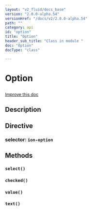 ```yaml
---
layout: "v2_fluid/docs_base"
version: "2.0.0-alpha.54"
versionHref: "/docs/v2/2.0.0-alpha.54"
path: ""
category: api
id: "option"
title: "Option"
header_sub_title: "Class in module "
doc: "Option"
docType: "class"

---
```










<h1 class="api-title">


Option






</h1>

<a class="improve-v2-docs" href='http://github.com/driftyco/ionic/edit/2.0/ionic/components/option/option.ts#L2'>
Improve this doc
</a>






<!-- description -->
<h2>Description</h2>



<h2>Directive</h2>
<h3>selector: <code>ion-option</code></h3>
<!-- @usage tag -->


<!-- @property tags -->


<!-- methods on the class -->

<h2>Methods</h2>

<div id="select"></div>

<h3>
<code>select()</code>
  

</h3>












<div id="checked"></div>

<h3>
<code>checked()</code>
  

</h3>













<div id="value"></div>

<h3>
<code>value()</code>
  

</h3>













<div id="text"></div>

<h3>
<code>text()</code>
  

</h3>










<!-- related link --><!-- end content block -->


<!-- end body block -->

